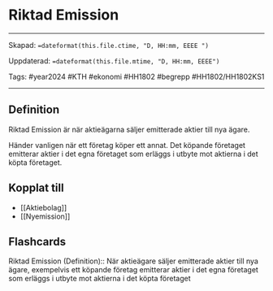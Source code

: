 # Riktad Emission

---

Skapad: `=dateformat(this.file.ctime, "D, HH:mm, EEEE ")`

Uppdaterad: `=dateformat(this.file.mtime, "D, HH:mm, EEEE")`

Tags: #year2024 #KTH #ekonomi #HH1802 #begrepp #HH1802/HH1802KS1

---

## Definition

Riktad Emission är när aktieägarna säljer emitterade aktier till nya ägare.

Händer vanligen när ett företag köper ett annat. Det köpande företaget emitterar aktier i det egna företaget som erläggs i utbyte mot aktierna i det köpta företaget.

## Kopplat till

- [[Aktiebolag]]
- [[Nyemission]]

## Flashcards

Riktad Emission (Definition):: När aktieägare säljer emitterade aktier till nya ägare, exempelvis ett köpande företag emitterar aktier i det egna företaget som erläggs i utbyte mot aktierna i det köpta företaget
<!--SR:!2024-03-30,5,230!2024-04-05,13,270-->
